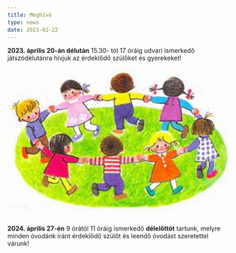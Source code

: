 ```yaml
---
title: Meghívó
type: news
date: 2023-02-22
---
```

**2023\. április 20-án délután** 15.30- tól 17 óráig udvari ismerkedő játszódélutánra hívjuk az érdeklődő szülőket és gyerekeket!

![](/assets/images/meghivo-2023-aprilis.jpg)

**2024\. április 27-én** 9 órától 11 óráig ismerkedő **délelőttöt** tartunk, melyre minden óvodánk iránt érdeklődő szülőt és leendő óvodást szeretettel várunk!
